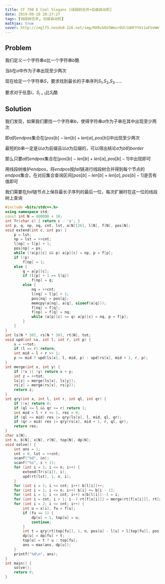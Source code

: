 ```yaml
---
title: CF 700 E Cool Slogans [线段树合并+后缀自动机]
date: 2019-09-10 20:27:27
tags: [线段树合并, 后缀自动机]
mathjax: true
cover: http://imglf5.nosdn0.126.net/img/MXRvbEU3WmxrOUltUHFYYkt1aFUvWml2aVdNWFRHWjZYZ1hjeVF1TTVjNXFRUm1VWXo4ZTh3PT0.png?imageView&thumbnail=2828y2000&type=png&quality=96&stripmeta=0
---
```

## Problem

我们定义一个字符串$a$比一个字符串$b$酷

当$b$在$a$中作为子串出现至少两次
        
现在给定一个字符串$S$，要求找到最长的子串序列$S_1$,$S_2$,$S_3$……

要求对于任意$i$，$S_{i+1}$比$S_i$酷

## Solution

我们发现，如果我们要找一个字符串$b$，使得字符串$a$作为子串在其中出现至少两次

即$a$的$endpos$集合在$[pos[b]-len[b]+len[a],pos[b]]$中出现至少两次

最短的$b$串一定是以$a$为前缀且以$a$为后缀的，可以得出结论$a$为$b$的$border$

那么只要$a$的$endpos$集合在$[pos[b]-len[b]+len[a],pos[b]-1]$中出现即可

用线段树维护$endpos$，将$endpos$按$fail$链进行线段树合并得到每个节点的$endpos$集合，在对应集合查询区间$[pos[b]-len[b]+len[a],pos[b]-1]$是否有值即可

我们需要在$fail$链节点上保存最长子序列的最后一位，每次扩展时在这一位的线段树上查询

```cpp
#include <bits/stdc++.h>
using namespace std;
const int N = 400000 + 10;
int Tr(char c) { return c - 'a'; }
int p, q, np, nq, cnt, lst, a[N][26], l[N], f[N], pos[N];
void extend(int c, int ps) {
    p = lst;
    np = lst = ++cnt;
    l[np] = l[p] + 1;
    pos[np] = ps;
    while (!a[p][c] && p) a[p][c] = np, p = f[p];
    if (!p)
        f[np] = 1;
    else {
        q = a[p][c];
        if (l[p] + 1 == l[q])
            f[np] = q;
        else {
            nq = ++cnt;
            l[nq] = l[p] + 1;
            pos[nq] = pos[q]; 
            memcpy(a[nq], a[q], sizeof(a[q]));
            f[nq] = f[q];
            f[np] = f[q] = nq;
            while (a[p][c] == q) a[p][c] = nq, p = f[p];
        }
    }
}
int ls[N * 30], rs[N * 30], rt[N], tot;
void upd(int &x, int l, int r, int p) {
    x = ++tot;
    if (l == r) return;
    int mid = l + r >> 1;
    p <= mid ? upd(ls[x], l, mid, p) : upd(rs[x], mid + 1, r, p);
}
int merge(int x, int y) {
    if (!x || !y) return x + y;
    int z = ++tot;
    ls[z] = merge(ls[x], ls[y]);
    rs[z] = merge(rs[x], rs[y]);
    return z;
}
int qry(int x, int l, int r, int ql, int qr) {
    if (!x) return 0;
    if (ql <= l && qr >= r) return 1;
    int mid = l + r >> 1, res = 0;
    if (ql <= mid) res |= qry(ls[x], l, mid, ql, qr);
    if (qr > mid) res |= qry(rs[x], mid + 1, r, ql, qr);
    return res;
}
char s[N];
int n, b[N], x[N], r[N], top[N], dp[N];
void solve() {
    int ans = 1;
    cnt = 0, lst = ++cnt;
    scanf("%d", &n);
    scanf("%s", s + 1);
    for (int i = 1; i <= n; i++) {
        extend(Tr(s[i]), i);
        upd(rt[lst], 1, n, i);
    }
    for (int i = 1; i <= cnt; i++) b[l[i]]++;
    for (int i = 1; i <= n; i++) b[i] += b[i - 1];
    for (int i = 1; i <= cnt; i++) x[b[l[i]]--] = i;
    for (int i = cnt; i > 1; i--) rt[f[x[i]]] = merge(rt[f[x[i]]], rt[x[i]]);
    for (int i = 2; i <= cnt; i++) {
        int u = x[i], fu = f[u];
        if (fu == 1) {
            dp[u] = 1, top[u] = u;
            continue;
        }
        int t = qry(rt[top[fu]], 1, n, pos[u] - l[u] + l[top[fu]], pos[u] - 1);
        dp[u] = dp[fu] + t;
        top[u] = t ? u : top[fu];
        ans = max(ans, dp[u]);
    }
    printf("%d\n", ans);
}
int main() {
    solve();
    return 0;
}
```
